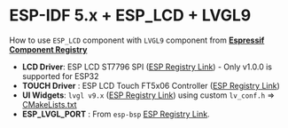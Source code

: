 # ESP-IDF 5.x + ESP_LCD + LVGL9
How to use `ESP_LCD` component with `LVGL9` component from **[Espressif Component Registry](https://components.espressif.com/)**

- **LCD Driver**: ESP LCD ST7796 SPI ([ESP Registry Link](https://components.espressif.com/components/espressif/esp_lcd_st7796/versions/1.2.1?language=en)) - Only v1.0.0 is supported for ESP32  
- **TOUCH Driver** : ESP LCD Touch FT5x06 Controller ([ESP Registry Link](https://components.espressif.com/components/espressif/esp_lcd_touch_ft5x06))  
- **UI Widgets**: `lvgl v9.x` ([ESP Registry Link](https://components.espressif.com/components/lvgl/lvgl)) using custom `lv_conf.h` => [CMakeLists.txt](CMakeLists.txt)  
- **ESP_LVGL_PORT** : From `esp-bsp` [ESP Registry Link](https://components.espressif.com/components/espressif/esp_lvgl_port). 

